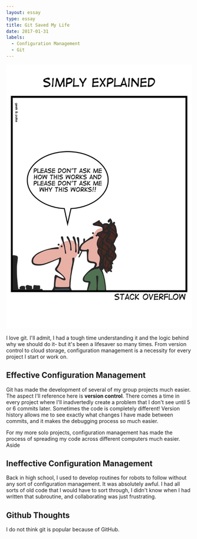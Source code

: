 ```yaml
---
layout: essay
type: essay
title: Git Saved My Life
date: 2017-01-31
labels:
  - Configuration Management
  - Git
---
```

<img class="ui medium left floated rounded image" src="../images/stackoverflow.jpg">

I love git. I'll admit, I had a tough time understanding it and the logic behind why we should do it- but it's been a lifesaver so many times. From version control to cloud storage, configuration management is a necessity for every project I start or work on.

## Effective Configuration Management

Git has made the development of several of my group projects much easier. The aspect I'll reference here is __version control__. There comes a time in every project where I'll inadvertedly create a problem that I don't see until 5 or 6 commits later. Sometimes the code is completely different! Version history allows me to see exactly what changes I have made between commits, and it makes the debugging process so much easier.

For my more solo projects, configuration management has made the process of spreading my code across different computers much easier. Aside

## Ineffective Configuration Management

Back in high school, I used to develop routines for robots to follow without any sort of configuration management. It was absolutely awful. I had all sorts of old code that I would have to sort through, I didn't know when I had written that subroutine, and collaborating was just frustrating. 

## Github Thoughts

I do not think git is popular because of GitHub. 
